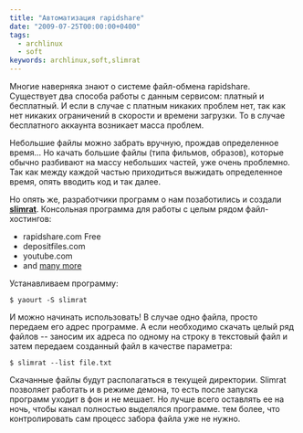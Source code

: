 ```yaml
---
title: "Автоматизация rapidshare"
date: "2009-07-25T00:00:00+0400"
tags:
  - archlinux
  - soft
keywords: archlinux,soft,slimrat
---
```

Многие наверняка знают о системе файл-обмена rapidshare. Существует два способа работы с данным сервисом: платный и бесплатный. И если в случае с платным никаких проблем нет, так как нет никаких ограничений в скорости и времени загрузки. То в случае бесплатного аккаунта возникает масса проблем.

Небольшие файлы можно забрать вручную, прождав определенное время... Но качать большие файлы (типа фильмов, образов), которые обычно разбивают на массу небольших частей, уже очень проблемно. Так как между каждой частью приходиться выжидать определенное время, опять вводить код и так далее.

Но опять же, разработчики программ о нам позаботились и создали <a href="http://code.google.com/p/slimrat/" rel="nofollow"><strong>slimrat</strong></a>. Консольная программа для работы с целым рядом файл-хостингов:
<ul>
	<li>rapidshare.com Free</li>
	<li>depositfiles.com</li>
	<li>youtube.com</li>
	<li>and <a href="http://code.google.com/p/slimrat/wiki/Plugins" rel="nofollow">many more</a></li>
</ul>

Устанавливаем программу:

    $ yaourt -S slimrat

И можно начинать использовать! В случае одно файла, просто передаем его адрес программе. А если необходимо скачать целый ряд файлов -- заносим их адреса по одному на строку в текстовый файл и затем передаем созданный файл в качестве параметра:

    $ slimrat --list file.txt

Скачанные файлы будут располагаться в текущей директории. Slimrat позволяет работать и в режиме демона, то есть после запуска программ уходит в фон и не мешает. Но лучше всего оставлять ее на ночь, чтобы канал полностью выделялся программе. тем более, что контролировать сам процесс забора файла уже не нужно.
